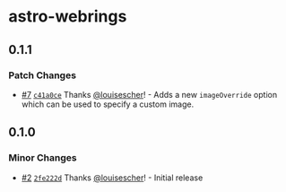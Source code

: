 # astro-webrings

## 0.1.1

### Patch Changes

- [#7](https://github.com/louisescher/astro-webrings/pull/7) [`c41a0ce`](https://github.com/louisescher/astro-webrings/commit/c41a0cea08d88112301eb043d31c4fbe75386ee1) Thanks [@louisescher](https://github.com/louisescher)! - Adds a new `imageOverride` option which can be used to specify a custom image.

## 0.1.0

### Minor Changes

- [#2](https://github.com/louisescher/astro-webrings/pull/2) [`2fe222d`](https://github.com/louisescher/astro-webrings/commit/2fe222dc5bdd0afd97458049ebf9de495fa69a4e) Thanks [@louisescher](https://github.com/louisescher)! - Initial release

